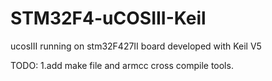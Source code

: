 # STM32F4-uCOSIII-Keil
ucosIII running on stm32F427II board developed with Keil V5

TODO:
1.add make file and armcc cross compile tools.
